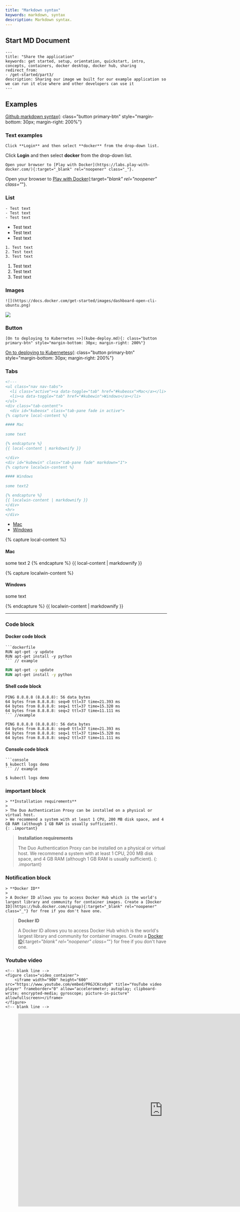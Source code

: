 ```yaml
---
title: "Markdown syntax"
keywords: markdown, syntax
description: Markdown syntax.
---
```


## Start MD Document 
```none
---
title: "Share the application"
keywords: get started, setup, orientation, quickstart, intro, concepts, containers, docker desktop, docker hub, sharing 
redirect_from:
- /get-started/part3/
description: Sharing our image we built for our example application so we can run it else where and other developers can use it
---
```

## Examples

[Github markdown syntax](https://github.github.com/gfm/){: class="button primary-btn" style="margin-bottom: 30px; margin-right: 200%"}

### Text examples

```none
Click **Login** and then select **docker** from the drop-down list.
```
Click **Login** and then select **docker** from the drop-down list.

```none
Open your browser to [Play with Docker](https://labs.play-with-docker.com/){:target="_blank" rel="noopener" class="_"}.
```
Open your browser to [Play with Docker](https://labs.play-with-docker.com/){:target="_blank" rel="noopener" class="_"}.

### List 

```none
- Test text 
- Test text
- Test text
```

- Test text 
- Test text
- Test text

```none
1. Test text 
2. Test text
3. Test text
```

1. Test text
2. Test text
3. Test text

### Images 
```
![](https://docs.docker.com/get-started/images/dashboard-open-cli-ubuntu.png)
```

![](https://docs.docker.com/get-started/images/dashboard-open-cli-ubuntu.png)


### Button 
```
[On to deploying to Kubernetes >>](kube-deploy.md){: class="button primary-btn" style="margin-bottom: 30px; margin-right: 200%"}
```
[On to deploying to Kubernetess](kube-deploy.md){: class="button primary-btn" style="margin-bottom: 30px; margin-right: 200%"}


### Tabs
```html
<!---
<ul class="nav nav-tabs">
  <li class="active"><a data-toggle="tab" href="#kubeosx">Mac</a></li>
  <li><a data-toggle="tab" href="#kubewin">Windows</a></li>
</ul>
<div class="tab-content">
  <div id="kubeosx" class="tab-pane fade in active">
{% capture local-content %}

#### Mac
    
some text

{% endcapture %}
{{ local-content | markdownify }}

</div>
<div id="kubewin" class="tab-pane fade" markdown="1">
{% capture localwin-content %}

#### Windows
  
some text2

{% endcapture %}
{{ localwin-content | markdownify }}
</div>
<hr>
</div>
```

<ul class="nav nav-tabs">
  <li class="active"><a data-toggle="tab" href="#kubeosx">Mac</a></li>
  <li><a data-toggle="tab" href="#kubewin">Windows</a></li>
</ul>
<div class="tab-content">
  <div id="kubeosx" class="tab-pane fade in active">
{% capture local-content %}

#### Mac

some text 2
{% endcapture %}
{{ local-content | markdownify }}

</div>
<div id="kubewin" class="tab-pane fade" markdown="1">
{% capture localwin-content %}

#### Windows

some text

{% endcapture %}
{{ localwin-content | markdownify }}
</div>
<hr>
</div>

### Code block 
#### Docker code block
```
```dockerfile
RUN apt-get -y update
RUN apt-get install -y python
``` // example
```
```dockerfile
RUN apt-get -y update
RUN apt-get install -y python
```

#### Shell code block
```shell
PING 8.8.8.8 (8.8.8.8): 56 data bytes
64 bytes from 8.8.8.8: seq=0 ttl=37 time=21.393 ms
64 bytes from 8.8.8.8: seq=1 ttl=37 time=15.320 ms
64 bytes from 8.8.8.8: seq=2 ttl=37 time=11.111 ms
``` //example
```
```shell  
PING 8.8.8.8 (8.8.8.8): 56 data bytes
64 bytes from 8.8.8.8: seq=0 ttl=37 time=21.393 ms
64 bytes from 8.8.8.8: seq=1 ttl=37 time=15.320 ms
64 bytes from 8.8.8.8: seq=2 ttl=37 time=11.111 ms
```
#### Console code block
```
```console  
$ kubectl logs demo
``` // example
``` 

```console  
$ kubectl logs demo
```

### important block
```
> **Installation requirements**
>
> The Duo Authentication Proxy can be installed on a physical or virtual host.
> We recommend a system with at least 1 CPU, 200 MB disk space, and 4 GB RAM (although 1 GB RAM is usually sufficient).
{: .important}
```
> **Installation requirements**
>
> The Duo Authentication Proxy can be installed on a physical or virtual host.
> We recommend a system with at least 1 CPU, 200 MB disk space, and 4 GB RAM (although 1 GB RAM is usually sufficient).
{: .important}

### Notification block
```
> **Docker ID**
>
> A Docker ID allows you to access Docker Hub which is the world's largest library and community for container images. Create a [Docker ID](https://hub.docker.com/signup){:target="_blank" rel="noopener" class="_"} for free if you don't have one.
```
> **Docker ID**
>
> A Docker ID allows you to access Docker Hub which is the world's largest library and community for container images. Create a [Docker ID](https://hub.docker.com/signup){:target="_blank" rel="noopener" class="_"} for free if you don't have one.

### Youtube video 

```
<!-- blank line -->
<figure class="video_container">
    <iframe width="900" height="600" src="https://www.youtube.com/embed/PRGJCKcx8p8" title="YouTube video player" frameborder="0" allow="accelerometer; autoplay; clipboard-write; encrypted-media; gyroscope; picture-in-picture" allowfullscreen></iframe>
</figure>
<!-- blank line -->
```

<!-- blank line -->
<figure class="video_container">
    <iframe width="900" height="600" src="https://www.youtube.com/embed/PRGJCKcx8p8" title="YouTube video player" frameborder="0" allow="accelerometer; autoplay; clipboard-write; encrypted-media; gyroscope; picture-in-picture" allowfullscreen></iframe>
</figure>
<!-- blank line -->